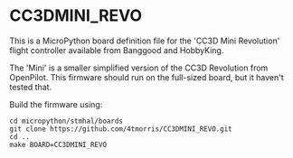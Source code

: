 # CC3DMINI_REVO
This is a MicroPython board definition file for the 'CC3D Mini Revolution' flight controller available from Banggood and HobbyKing.

The 'Mini' is a smaller simplified version of the CC3D Revolution from OpenPilot. This firmware should run on the full-sized board, but it haven't tested that.

Build the firmware using:
```
cd micropython/stmhal/boards
git clone https://github.com/4tmorris/CC3DMINI_REVO.git
cd ..
make BOARD=CC3DMINI_REVO
```
